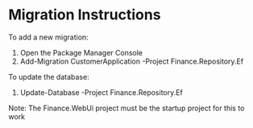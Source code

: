 ﻿# Migration Instructions

To add a new migration:

1. Open the Package Manager Console
2. Add-Migration CustomerApplication -Project Finance.Repository.Ef

To update the database:

1. Update-Database -Project Finance.Repository.Ef

Note: The Finance.WebUi project must be the startup project for this to work
